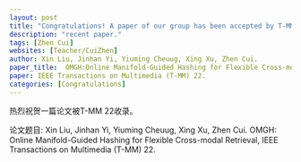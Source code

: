 ```yaml
---
layout: post
title: "Congratulations! A paper of our group has been accepted by T-MM 22!"
description: "recent paper."
tags: [Zhen Cui]
websites: [Teacher/CuiZhen]
author: Xin Liu, Jinhan Yi, Yiuming Cheuug, Xing Xu, Zhen Cui.
paper_title:  OMGH:Online Manifold-Guided Hashing for Flexible Cross-modal Retrieval.
paper: IEEE Transactions on Multimedia (T-MM) 22.
categories: [Congratulations]
---
```

热烈祝贺一篇论文被T-MM 22收录。

论文题目: Xin Liu, Jinhan Yi, Yiuming Cheuug, Xing Xu, Zhen Cui. OMGH: Online Manifold-Guided Hashing for Flexible Cross-modal Retrieval, IEEE Transactions on Multimedia (T-MM) 22.
